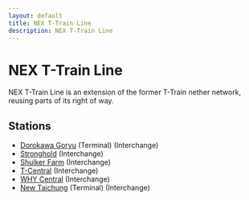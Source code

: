 ```yaml
---
layout: default
title: NEX T-Train Line
description: NEX T-Train Line
---
```


# NEX T-Train Line

NEX T-Train Line is an extension of the former T-Train nether network, reusing
parts of its right of way.

## Stations

- [Dorokawa Goryu](/rail-stations/dorokawa-goryu) (Terminal) (Interchange)
- [Stronghold](/rail-stations/stronghold) (Interchange)
- [Shulker Farm](/rail-stations/shulker-farm) (Interchange)
- [T-Central](/rail-stations/t-central) (Interchange)
- [WHY Central](/rail-stations/why-central) (Interchange)
- [New Taichung](/rail-stations/new-taichung) (Terminal) (Interchange)
